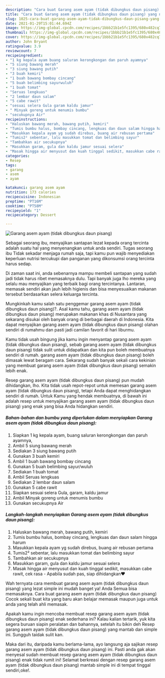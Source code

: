 ```yaml
---
description: "Cara buat Garang asem ayam (tidak dibungkus daun pisang) yang nikmat dan Mudah Dibuat"
title: "Cara buat Garang asem ayam (tidak dibungkus daun pisang) yang nikmat dan Mudah Dibuat"
slug: 1025-cara-buat-garang-asem-ayam-tidak-dibungkus-daun-pisang-yang-nikmat-dan-mudah-dibuat
date: 2021-01-29T15:01:44.694Z
image: https://img-global.cpcdn.com/recipes/1bbb21b1e5fc1395/680x482cq70/garang-asem-ayam-tidak-dibungkus-daun-pisang-foto-resep-utama.jpg
thumbnail: https://img-global.cpcdn.com/recipes/1bbb21b1e5fc1395/680x482cq70/garang-asem-ayam-tidak-dibungkus-daun-pisang-foto-resep-utama.jpg
cover: https://img-global.cpcdn.com/recipes/1bbb21b1e5fc1395/680x482cq70/garang-asem-ayam-tidak-dibungkus-daun-pisang-foto-resep-utama.jpg
author: John Bryant
ratingvalue: 3.9
reviewcount: 7
recipeingredient:
- "1 kg kepala ayam buang saluran kerongkongan dan paruh ayamnya"
- "5 siung bawang merah"
- "3 siung bawang putih"
- "3 buah kemiri"
- "1 buah bawang bombay cincang"
- "5 buah belimbing sayurwuluh"
- "1 buah tomat"
- "Seruas lengkuas"
- "2 lembar daun salam"
- "5 cabe rawit"
- "sesuai selera Gula garam kaldu jamur"
- " Minyak goreng untuk menumis bumbu"
- "secukupnya Air"
recipeinstructions:
- "Haluskan bawang merah, bawang putih, kemiri"
- "Tumis bumbu halus, bombay cincang, lengkuas dan daun salam hingga harum"
- "Masukkan kepala ayam yg sudah direbus, buang air rebusan pertama"
- "Tumis2² sebentar, lalu masukkan tomat dan belimbing sayur"
- "Tambahkan air secukupnya"
- "Masukkan garam, gula dan kaldu jamur sesuai selera"
- "Masak hingga air menyusut dan kuah tinggal sedikit, masukkan cabe rawit, cek rasa Apabila sudah pas, siap dihidangkan❤"
categories:
- Resep
tags:
- garang
- asem
- ayam

katakunci: garang asem ayam 
nutrition: 173 calories
recipecuisine: Indonesian
preptime: "PT16M"
cooktime: "PT58M"
recipeyield: "1"
recipecategory: Dessert

---
```



![Garang asem ayam (tidak dibungkus daun pisang)](https://img-global.cpcdn.com/recipes/1bbb21b1e5fc1395/680x482cq70/garang-asem-ayam-tidak-dibungkus-daun-pisang-foto-resep-utama.jpg)

Sebagai seorang ibu, menyajikan santapan lezat kepada orang tercinta adalah suatu hal yang menyenangkan untuk anda sendiri. Tugas seorang ibu Tidak sekadar menjaga rumah saja, tapi kamu pun wajib menyediakan keperluan nutrisi tercukupi dan panganan yang dikonsumsi orang tercinta harus sedap.

Di zaman  saat ini, anda sebenarnya mampu membeli santapan yang sudah jadi tidak harus ribet memasaknya dulu. Tapi banyak juga lho mereka yang selalu mau menyajikan yang terbaik bagi orang tercintanya. Lantaran, memasak sendiri akan jauh lebih higienis dan bisa menyesuaikan makanan tersebut berdasarkan selera keluarga tercinta. 



Mungkinkah kamu salah satu penggemar garang asem ayam (tidak dibungkus daun pisang)?. Asal kamu tahu, garang asem ayam (tidak dibungkus daun pisang) merupakan makanan khas di Nusantara yang sekarang disukai oleh banyak orang di berbagai daerah di Indonesia. Kita dapat menyajikan garang asem ayam (tidak dibungkus daun pisang) olahan sendiri di rumahmu dan pasti jadi camilan favorit di hari liburmu.

Kamu tidak usah bingung jika kamu ingin menyantap garang asem ayam (tidak dibungkus daun pisang), sebab garang asem ayam (tidak dibungkus daun pisang) tidak sulit untuk didapatkan dan kita pun boleh membuatnya sendiri di rumah. garang asem ayam (tidak dibungkus daun pisang) boleh dimasak lewat beragam cara. Sekarang sudah banyak sekali cara kekinian yang membuat garang asem ayam (tidak dibungkus daun pisang) semakin lebih enak.

Resep garang asem ayam (tidak dibungkus daun pisang) pun mudah dihidangkan, lho. Kita tidak usah repot-repot untuk memesan garang asem ayam (tidak dibungkus daun pisang), tetapi Anda dapat menghidangkan sendiri di rumah. Untuk Kamu yang hendak membuatnya, di bawah ini adalah resep untuk menyajikan garang asem ayam (tidak dibungkus daun pisang) yang enak yang bisa Anda hidangkan sendiri.

<!--inarticleads1-->

##### Bahan-bahan dan bumbu yang diperlukan dalam menyiapkan Garang asem ayam (tidak dibungkus daun pisang):

1. Siapkan 1 kg kepala ayam, buang saluran kerongkongan dan paruh ayamnya,
1. Ambil 5 siung bawang merah
1. Sediakan 3 siung bawang putih
1. Gunakan 3 buah kemiri
1. Ambil 1 buah bawang bombay cincang
1. Gunakan 5 buah belimbing sayur/wuluh
1. Sediakan 1 buah tomat
1. Ambil Seruas lengkuas
1. Sediakan 2 lembar daun salam
1. Gunakan 5 cabe rawit
1. Siapkan sesuai selera Gula, garam, kaldu jamur
1. Ambil  Minyak goreng untuk menumis bumbu
1. Gunakan secukupnya Air




<!--inarticleads2-->

##### Langkah-langkah menyiapkan Garang asem ayam (tidak dibungkus daun pisang):

1. Haluskan bawang merah, bawang putih, kemiri
1. Tumis bumbu halus, bombay cincang, lengkuas dan daun salam hingga harum
1. Masukkan kepala ayam yg sudah direbus, buang air rebusan pertama
1. Tumis2² sebentar, lalu masukkan tomat dan belimbing sayur
1. Tambahkan air secukupnya
1. Masukkan garam, gula dan kaldu jamur sesuai selera
1. Masak hingga air menyusut dan kuah tinggal sedikit, masukkan cabe rawit, cek rasa - Apabila sudah pas, siap dihidangkan❤




Wah ternyata cara membuat garang asem ayam (tidak dibungkus daun pisang) yang lezat simple ini mudah banget ya! Anda Semua bisa memasaknya. Cara buat garang asem ayam (tidak dibungkus daun pisang) Cocok sekali buat kita yang baru akan belajar memasak maupun juga untuk anda yang telah ahli memasak.

Apakah kamu ingin mencoba membuat resep garang asem ayam (tidak dibungkus daun pisang) enak sederhana ini? Kalau kalian tertarik, yuk kita segera buruan siapin peralatan dan bahannya, setelah itu bikin deh Resep garang asem ayam (tidak dibungkus daun pisang) yang mantab dan simple ini. Sungguh taidak sulit kan. 

Maka dari itu, daripada kamu berlama-lama, ayo langsung aja sajikan resep garang asem ayam (tidak dibungkus daun pisang) ini. Pasti anda gak akan menyesal sudah membuat resep garang asem ayam (tidak dibungkus daun pisang) enak tidak rumit ini! Selamat berkreasi dengan resep garang asem ayam (tidak dibungkus daun pisang) mantab simple ini di tempat tinggal sendiri,oke!.

